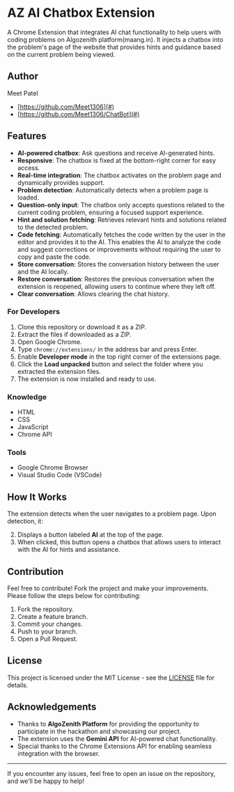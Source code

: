 # AZ AI Chatbox Extension

A Chrome Extension that integrates AI chat functionality to help users with coding problems on Algozenith platform(maang.in). It injects a chatbox into the problem's page of the website that provides hints and guidance based on the current problem being viewed.

## Author

Meet Patel

- [https://github.com/Meet1306](#)
- [https://github.com/Meet1306/ChatBot](#)

## Features

- **AI-powered chatbox**: Ask questions and receive AI-generated hints.
- **Responsive**: The chatbox is fixed at the bottom-right corner for easy access.
- **Real-time integration**: The chatbox activates on the problem page and dynamically provides support.
- **Problem detection**: Automatically detects when a problem page is loaded.
- **Question-only input**: The chatbox only accepts questions related to the current coding problem, ensuring a focused support experience.
- **Hint and solution fetching**: Retrieves relevant hints and solutions related to the detected problem.
- **Code fetching**: Automatically fetches the code written by the user in the editor and provides it to the AI. This enables the AI to analyze the code and suggest corrections or improvements without requiring the user to copy and paste the code.
- **Store conversation**: Stores the conversation history between the user and the AI locally.
- **Restore conversation**: Restores the previous conversation when the extension is reopened, allowing users to continue where they left off.
- **Clear conversation**: Allows clearing the chat history.

### For Developers

1. Clone this repository or download it as a ZIP.
2. Extract the files if downloaded as a ZIP.
3. Open Google Chrome.
4. Type `chrome://extensions/` in the address bar and press Enter.
5. Enable **Developer mode** in the top right corner of the extensions page.
6. Click the **Load unpacked** button and select the folder where you extracted the extension files.
7. The extension is now installed and ready to use.

### Knowledge

- HTML
- CSS
- JavaScript
- Chrome API

### Tools

- Google Chrome Browser
- Visual Studio Code (VSCode)

## How It Works

The extension detects when the user navigates to a problem page. Upon detection, it:

2. Displays a button labeled **AI** at the top of the page.
3. When clicked, this button opens a chatbox that allows users to interact with the AI for hints and assistance.

## Contribution

Feel free to contribute! Fork the project and make your improvements. Please follow the steps below for contributing:

1. Fork the repository.
2. Create a feature branch.
3. Commit your changes.
4. Push to your branch.
5. Open a Pull Request.

## License

This project is licensed under the MIT License - see the [LICENSE](LICENSE) file for details.

## Acknowledgements

- Thanks to **AlgoZenith Platform** for providing the opportunity to participate in the hackathon and showcasing our project.
- The extension uses the **Gemini API** for AI-powered chat functionality.
- Special thanks to the Chrome Extensions API for enabling seamless integration with the browser.

---

If you encounter any issues, feel free to open an issue on the repository, and we’ll be happy to help!
